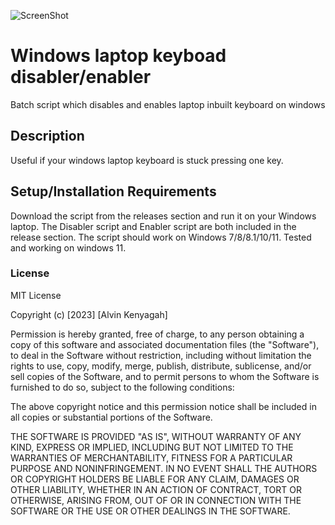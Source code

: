 
![ScreenShot](https://www.maketecheasier.com/assets/uploads/2015/03/repairkeyboard-featured.jpg)


# Windows laptop keyboad disabler/enabler
Batch script which disables and enables laptop inbuilt keyboard on windows

## Description
Useful if your windows laptop keyboard is stuck pressing one key.

## Setup/Installation Requirements
Download the script from the releases section and run it on your Windows laptop. The Disabler script and Enabler script are both included in the release section. The script should work on Windows 7/8/8.1/10/11. Tested and working on windows 11. 
### License
MIT License

Copyright (c) [2023] [Alvin Kenyagah]

Permission is hereby granted, free of charge, to any person obtaining a copy
of this software and associated documentation files (the "Software"), to deal
in the Software without restriction, including without limitation the rights
to use, copy, modify, merge, publish, distribute, sublicense, and/or sell
copies of the Software, and to permit persons to whom the Software is
furnished to do so, subject to the following conditions:

The above copyright notice and this permission notice shall be included in all
copies or substantial portions of the Software.

THE SOFTWARE IS PROVIDED "AS IS", WITHOUT WARRANTY OF ANY KIND, EXPRESS OR
IMPLIED, INCLUDING BUT NOT LIMITED TO THE WARRANTIES OF MERCHANTABILITY,
FITNESS FOR A PARTICULAR PURPOSE AND NONINFRINGEMENT. IN NO EVENT SHALL THE
AUTHORS OR COPYRIGHT HOLDERS BE LIABLE FOR ANY CLAIM, DAMAGES OR OTHER
LIABILITY, WHETHER IN AN ACTION OF CONTRACT, TORT OR OTHERWISE, ARISING FROM,
OUT OF OR IN CONNECTION WITH THE SOFTWARE OR THE USE OR OTHER DEALINGS IN THE
SOFTWARE.
